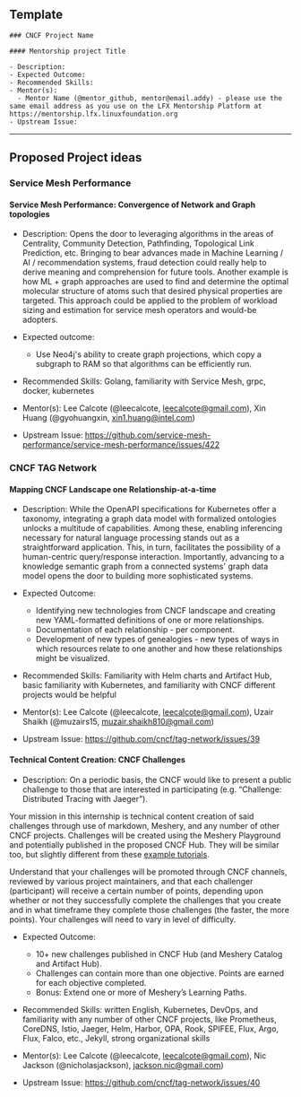 ## Template

```
### CNCF Project Name

#### Mentorship project Title

- Description:
- Expected Outcome:
- Recommended Skills:
- Mentor(s):
  - Mentor Name (@mentor_github, mentor@email.addy) - please use the same email address as you use on the LFX Mentorship Platform at https://mentorship.lfx.linuxfoundation.org
- Upstream Issue:

```

---

## Proposed Project ideas

### Service Mesh Performance

#### Service Mesh Performance: Convergence of Network and Graph topologies

- Description: Opens the door to leveraging algorithms in the areas of Centrality, Community Detection, Pathfinding, Topological Link Prediction, etc. Bringing to bear advances made in Machine Learning / AI / recommendation systems, fraud detection could really help to derive meaning and comprehension for future tools. Another example is how ML + graph approaches are used to find and determine the optimal molecular structure of atoms such that desired physical properties are targeted. This approach could be applied to the problem of workload sizing and estimation for service mesh operators and would-be adopters.

- Expected outcome:
  - Use Neo4j's ability to create graph projections, which copy a subgraph to RAM so that algorithms can be efficiently run.
- Recommended Skills: Golang, familiarity with Service Mesh, grpc, docker, kubernetes
- Mentor(s): Lee Calcote (@leecalcote, leecalcote@gmail.com), Xin Huang (@gyohuangxin, xin1.huang@intel.com)
- Upstream Issue: https://github.com/service-mesh-performance/service-mesh-performance/issues/422

### CNCF TAG Network

#### Mapping CNCF Landscape one Relationship-at-a-time

- Description: While the OpenAPI specifications for Kubernetes offer a taxonomy, integrating a graph data model with formalized ontologies unlocks a multitude of capabilities. Among these, enabling inferencing necessary for natural language processing stands out as a straightforward application. This, in turn, facilitates the possibility of a human-centric query/response interaction. Importantly, advancing to a knowledge semantic graph from a connected systems' graph data model opens the door to building more sophisticated systems.

- Expected Outcome: 
  - Identifying new technologies from CNCF landscape and creating new YAML-formatted definitions of one or more relationships.
  - Documentation of each relationship - per component.
  - Development of new types of genealogies - new types of ways in which resources relate to one another and how these relationships might be visualized.

- Recommended Skills: Familiarity with Helm charts and Artifact Hub, basic familiarity with Kubernetes, and familiarity with CNCF different projects would be helpful
- Mentor(s): Lee Calcote (@leecalcote, leecalcote@gmail.com), Uzair Shaikh (@muzairs15, muzair.shaikh810@gmail.com)
- Upstream Issue: https://github.com/cncf/tag-network/issues/39

#### Technical Content Creation: CNCF Challenges 

- Description: On a periodic basis, the CNCF would like to present a public challenge to those that are interested in participating (e.g. “Challenge: Distributed Tracing with Jaeger”). 

Your mission in this internship is technical content creation of said challenges through use of markdown, Meshery, and any number of other CNCF projects. Challenges will be created using the Meshery Playground and potentially published in the proposed CNCF Hub. They will be similar too, but slightly different from these [example tutorials](https://docs.meshery.io/guides/tutorials/).

Understand that your challenges will be promoted through CNCF channels, reviewed by various project maintainers, and that each challenger (participant) will receive a certain number of points, depending upon whether or not they successfully complete the challenges that you create and in what timeframe they complete those challenges (the faster, the more points). Your challenges will need to vary in level of difficulty. 

- Expected Outcome: 
  - 10+ new challenges published in CNCF Hub (and Meshery Catalog and Artifact Hub).
  - Challenges can contain more than one objective. Points are earned for each objective completed.
  - Bonus: Extend one or more of Meshery’s Learning Paths.
	
- Recommended Skills: written English, Kubernetes, DevOps, and familiarity with any number of other CNCF projects, like Prometheus, CoreDNS, Istio, Jaeger, Helm, Harbor, OPA, Rook, SPIFEE, Flux, Argo, Flux, Falco, etc., Jekyll, strong organizational skills
- Mentor(s): Lee Calcote (@leecalcote, leecalcote@gmail.com), Nic Jackson (@nicholasjackson), jackson.nic@gmail.com)
- Upstream Issue: https://github.com/cncf/tag-network/issues/40